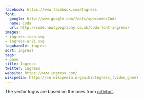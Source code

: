 ```yaml
---
facebook: https://www.facebook.com/Ingress
font:
  google: http://www.google.com/fonts/specimen/Coda
  name: Coda
  url: http://code.newtypography.co.uk/coda-font-ingress/
images:
- ingress-icon.svg
- ingress-ar21.svg
logohandle: ingress
sort: ingress
tags:
- game
title: Ingress
twitter: ingress
website: https://www.ingress.com/
wikipedia: https://en.wikipedia.org/wiki/Ingress_(video_game)
---
```


The vector logos are based on the ones from [cr0ybot](http://cr0ybot.github.io/ingress-logos/).
